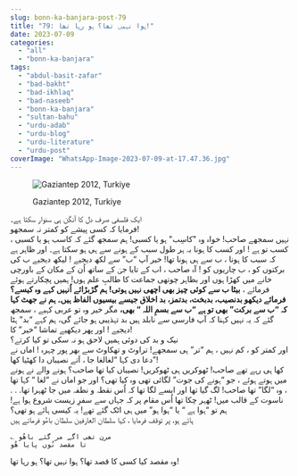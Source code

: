 ```yaml
---
slug: bonn-ka-banjara-post-79
title: "79: ہوا نہیں تھا؟ ہو رہا تھا!"
date: 2023-07-09
categories: 
  - "all"
  - "bonn-ka-banjara"
tags: 
  - "abdul-basit-zafar"
  - "bad-bakht"
  - "bad-ikhlaq"
  - "bad-naseeb"
  - "bonn-ka-banjara"
  - "sultan-bahu"
  - "urdu-adab"
  - "urdu-blog"
  - "urdu-literature"
  - "urdu-post"
coverImage: "WhatsApp-Image-2023-07-09-at-17.47.36.jpg"
---
```


<figure>

![Gaziantep 2012, Turkiye](images/WhatsApp-Image-2023-07-09-at-17.47.36-300x200.jpg)

<figcaption>

Gaziantep 2012, Turkiye

</figcaption>

</figure>

ایک فلسفی صرف دل کا آنگن ہی سنوار سکتا ہے۔  
فرمایا کہ کسی پیشے کو کمتر نہ سمجھو!  
نہیں سمجھے صاحب! خواہ وہ "کاسِب" ہو یا کسبی! ہم سمجھ گئے کہ کاسب ہو یا کسبی ، کسب تو ہے ! اور کسب کا ہونا بہ ہر طول سبب کے ہونے سے ہی ہو سکتا ہے۔ اور ظاہر ہے کہ سبب کا ہونا ، ب سے ہی ہونا تھا! خیر آپ “ب” سے لکھ دیجیے ! لیکھ دیجیے ب کی برکتوں کو ، ب چاریوں کو ! آہ صاحب ، اب کے تایا جیؔ کے ساتھ اُن کے مکان کے باورچی خانے میں کھڑا ہوں اور بظاہر چوتھی جماعت کا طالبِ علم ہوں! ہمیں پچکارتے ہوئے فرمائے ، **بیٹا ب سے کوئی چیز بھی اچھی نہیں ہوتی! ہم گڑبڑائے اُنہیں کہے وہ کیسے؟ فرمائے دیکھو بدنصیب، بدبخت، بدتمز، بد اخلاق جیسے بیسیوں الفاظ ہیں۔ ہم نے جھٹ کہا کہ “ب سے برکت” بھی تو ہے “ب سے بسمِ اللہ “ بھی،** مگر خیر وہ تو عربی کہیے ، سمجھ گئے کہ یہ نہیں کہنا کہ آپ فارسی سے نابلد ہیں بد تہذیبی ہو جائے گی، ہم کہے “بد” ہٹا دیجیے ! اور پھر دیکھیے تماشا “خیر” کا!  
نیک و بد کی دوئی ہمیں لاحق ہو نہ سکی تو کیا کرتے؟  
اور کمتر کو ، کم نہیں ، ہم “تر” ہی سمجھے! تراوٹ و تھکاوٹ سے بھر پور چہرہ ! اماں نے دعا دی کہا “لغالغا جا ، اَتے نصیباں دا کھٹیا کھا”!  
کھا ہی رہے تھے صاحب! ٹھوکریں ہی ٹھوکریں! نصیباں کیا تھا صاحب؟ ہونے والے نے ہونے میں ہوتے ہوئے ، جو “ہونے کی جوت” لگائی تھی وہ کیا تھی؟ اور جو اماں نے “لغا “ کہا تھا ، وہ “لگا” تھا صاحب! لگ گیا تھا اور ایسے لگا تھا کہ اُس نقطہ و نطفہ میں جا ٹھہرا تھا. . . ناسوت کے قالب میں! ٹھہر چکا تھا اُس مقام پر کہ جہاں سے سفرِ زیست شروع ہوا ہے! ہم تو “ہوا ہے “ یا “ہوا ہو” میں ہی اٹک گئے تھے! یہ کیسی ہائے ہو تھی؟  
ہائے ہو، پر توقف فرمایا ، کہا سلطان العارفین سلطان باھُو فرماتے ہیں

```
؎ مرن تھی اگے مر گئے باھُو
تا مقصد نُوں پایا ھُو
```

وہ مقصد کیا کسی کا قصد تھا؟ ہوا نہیں تھا؟ ہو رہا تھا!
